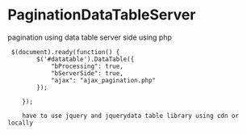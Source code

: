 # PaginationDataTableServer
pagination using data table server side using php


     $(document).ready(function() {
            $('#datatable').DataTable({
                "bProcessing": true,
                "bServerSide": true,
                "ajax": "ajax_pagination.php"
            });

        });

        have to use jquery and jquerydata table library using cdn or locally

